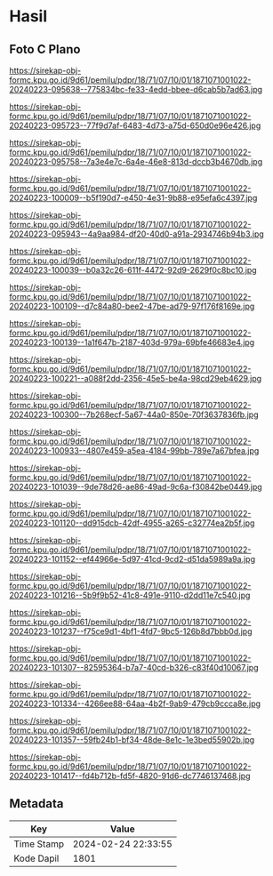 # Hasil

## Foto C Plano

https://sirekap-obj-formc.kpu.go.id/9d61/pemilu/pdpr/18/71/07/10/01/1871071001022-20240223-095638--775834bc-fe33-4edd-bbee-d6cab5b7ad63.jpg

https://sirekap-obj-formc.kpu.go.id/9d61/pemilu/pdpr/18/71/07/10/01/1871071001022-20240223-095723--77f9d7af-6483-4d73-a75d-650d0e96e426.jpg

https://sirekap-obj-formc.kpu.go.id/9d61/pemilu/pdpr/18/71/07/10/01/1871071001022-20240223-095758--7a3e4e7c-6a4e-46e8-813d-dccb3b4670db.jpg

https://sirekap-obj-formc.kpu.go.id/9d61/pemilu/pdpr/18/71/07/10/01/1871071001022-20240223-100009--b5f190d7-e450-4e31-9b88-e95efa6c4397.jpg

https://sirekap-obj-formc.kpu.go.id/9d61/pemilu/pdpr/18/71/07/10/01/1871071001022-20240223-095943--4a9aa984-df20-40d0-a91a-2934746b94b3.jpg

https://sirekap-obj-formc.kpu.go.id/9d61/pemilu/pdpr/18/71/07/10/01/1871071001022-20240223-100039--b0a32c26-611f-4472-92d9-2629f0c8bc10.jpg

https://sirekap-obj-formc.kpu.go.id/9d61/pemilu/pdpr/18/71/07/10/01/1871071001022-20240223-100109--d7c84a80-bee2-47be-ad79-97f176f8169e.jpg

https://sirekap-obj-formc.kpu.go.id/9d61/pemilu/pdpr/18/71/07/10/01/1871071001022-20240223-100139--1a1f647b-2187-403d-979a-69bfe46683e4.jpg

https://sirekap-obj-formc.kpu.go.id/9d61/pemilu/pdpr/18/71/07/10/01/1871071001022-20240223-100221--a088f2dd-2356-45e5-be4a-98cd29eb4629.jpg

https://sirekap-obj-formc.kpu.go.id/9d61/pemilu/pdpr/18/71/07/10/01/1871071001022-20240223-100300--7b268ecf-5a67-44a0-850e-70f3637836fb.jpg

https://sirekap-obj-formc.kpu.go.id/9d61/pemilu/pdpr/18/71/07/10/01/1871071001022-20240223-100933--4807e459-a5ea-4184-99bb-789e7a67bfea.jpg

https://sirekap-obj-formc.kpu.go.id/9d61/pemilu/pdpr/18/71/07/10/01/1871071001022-20240223-101039--9de78d26-ae86-49ad-9c6a-f30842be0449.jpg

https://sirekap-obj-formc.kpu.go.id/9d61/pemilu/pdpr/18/71/07/10/01/1871071001022-20240223-101120--dd915dcb-42df-4955-a265-c32774ea2b5f.jpg

https://sirekap-obj-formc.kpu.go.id/9d61/pemilu/pdpr/18/71/07/10/01/1871071001022-20240223-101152--ef44966e-5d97-41cd-9cd2-d51da5989a9a.jpg

https://sirekap-obj-formc.kpu.go.id/9d61/pemilu/pdpr/18/71/07/10/01/1871071001022-20240223-101216--5b9f9b52-41c8-491e-9110-d2dd11e7c540.jpg

https://sirekap-obj-formc.kpu.go.id/9d61/pemilu/pdpr/18/71/07/10/01/1871071001022-20240223-101237--f75ce9d1-4bf1-4fd7-9bc5-126b8d7bbb0d.jpg

https://sirekap-obj-formc.kpu.go.id/9d61/pemilu/pdpr/18/71/07/10/01/1871071001022-20240223-101307--82595364-b7a7-40cd-b326-c83f40d10067.jpg

https://sirekap-obj-formc.kpu.go.id/9d61/pemilu/pdpr/18/71/07/10/01/1871071001022-20240223-101334--4266ee88-64aa-4b2f-9ab9-479cb9ccca8e.jpg

https://sirekap-obj-formc.kpu.go.id/9d61/pemilu/pdpr/18/71/07/10/01/1871071001022-20240223-101357--59fb24b1-bf34-48de-8e1c-1e3bed55902b.jpg

https://sirekap-obj-formc.kpu.go.id/9d61/pemilu/pdpr/18/71/07/10/01/1871071001022-20240223-101417--fd4b712b-fd5f-4820-91d6-dc7746137468.jpg


## Metadata

| Key        | Value               |
| ---------- | ------------------- |
| Time Stamp | 2024-02-24 22:33:55 |
| Kode Dapil | 1801                |



